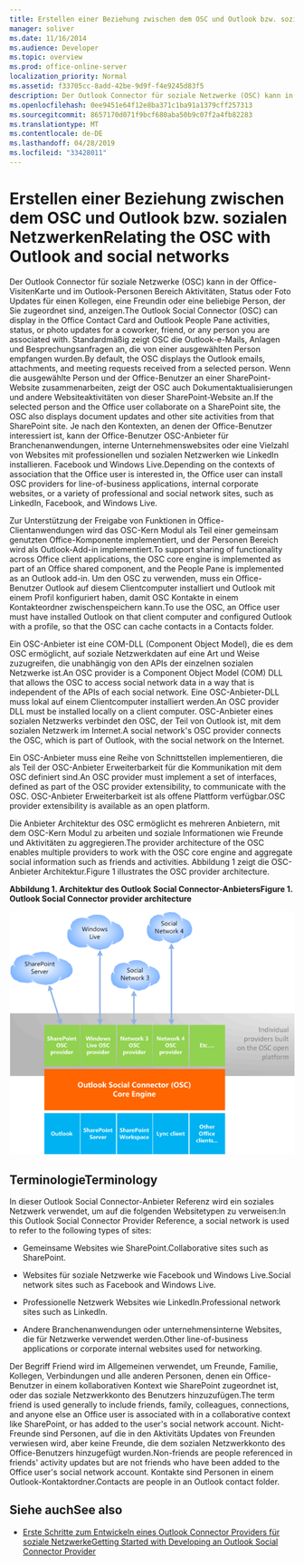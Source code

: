 ```yaml
---
title: Erstellen einer Beziehung zwischen dem OSC und Outlook bzw. sozialen Netzwerken
manager: soliver
ms.date: 11/16/2014
ms.audience: Developer
ms.topic: overview
ms.prod: office-online-server
localization_priority: Normal
ms.assetid: f33705cc-8add-42be-9d9f-f4e9245d83f5
description: Der Outlook Connector für soziale Netzwerke (OSC) kann in der Office-VisitenKarte und im Outlook-Personen Bereich Aktivitäten, Status oder Foto Updates für einen Kollegen, eine Freundin oder eine beliebige Person, der Sie zugeordnet sind, anzeigen.
ms.openlocfilehash: 0ee9451e64f12e8ba371c1ba91a1379cff257313
ms.sourcegitcommit: 8657170d071f9bcf680aba50b9c07f2a4fb82283
ms.translationtype: MT
ms.contentlocale: de-DE
ms.lasthandoff: 04/28/2019
ms.locfileid: "33428011"
---
```

# <a name="relating-the-osc-with-outlook-and-social-networks"></a><span data-ttu-id="a8f0c-103">Erstellen einer Beziehung zwischen dem OSC und Outlook bzw. sozialen Netzwerken</span><span class="sxs-lookup"><span data-stu-id="a8f0c-103">Relating the OSC with Outlook and social networks</span></span>

<span data-ttu-id="a8f0c-104">Der Outlook Connector für soziale Netzwerke (OSC) kann in der Office-VisitenKarte und im Outlook-Personen Bereich Aktivitäten, Status oder Foto Updates für einen Kollegen, eine Freundin oder eine beliebige Person, der Sie zugeordnet sind, anzeigen.</span><span class="sxs-lookup"><span data-stu-id="a8f0c-104">The Outlook Social Connector (OSC) can display in the Office Contact Card and Outlook People Pane activities, status, or photo updates for a coworker, friend, or any person you are associated with.</span></span> <span data-ttu-id="a8f0c-105">Standardmäßig zeigt OSC die Outlook-e-Mails, Anlagen und Besprechungsanfragen an, die von einer ausgewählten Person empfangen wurden.</span><span class="sxs-lookup"><span data-stu-id="a8f0c-105">By default, the OSC displays the Outlook emails, attachments, and meeting requests received from a selected person.</span></span> <span data-ttu-id="a8f0c-106">Wenn die ausgewählte Person und der Office-Benutzer an einer SharePoint-Website zusammenarbeiten, zeigt der OSC auch Dokumentaktualisierungen und andere Websiteaktivitäten von dieser SharePoint-Website an.</span><span class="sxs-lookup"><span data-stu-id="a8f0c-106">If the selected person and the Office user collaborate on a SharePoint site, the OSC also displays document updates and other site activities from that SharePoint site.</span></span> <span data-ttu-id="a8f0c-107">Je nach den Kontexten, an denen der Office-Benutzer interessiert ist, kann der Office-Benutzer OSC-Anbieter für Branchenanwendungen, interne Unternehmenswebsites oder eine Vielzahl von Websites mit professionellen und sozialen Netzwerken wie LinkedIn installieren. Facebook und Windows Live.</span><span class="sxs-lookup"><span data-stu-id="a8f0c-107">Depending on the contexts of association that the Office user is interested in, the Office user can install OSC providers for line-of-business applications, internal corporate websites, or a variety of professional and social network sites, such as LinkedIn, Facebook, and Windows Live.</span></span>
  
<span data-ttu-id="a8f0c-108">Zur Unterstützung der Freigabe von Funktionen in Office-Clientanwendungen wird das OSC-Kern Modul als Teil einer gemeinsam genutzten Office-Komponente implementiert, und der Personen Bereich wird als Outlook-Add-in implementiert.</span><span class="sxs-lookup"><span data-stu-id="a8f0c-108">To support sharing of functionality across Office client applications, the OSC core engine is implemented as part of an Office shared component, and the People Pane is implemented as an Outlook add-in.</span></span> <span data-ttu-id="a8f0c-109">Um den OSC zu verwenden, muss ein Office-Benutzer Outlook auf diesem Clientcomputer installiert und Outlook mit einem Profil konfiguriert haben, damit OSC Kontakte in einem Kontakteordner zwischenspeichern kann.</span><span class="sxs-lookup"><span data-stu-id="a8f0c-109">To use the OSC, an Office user must have installed Outlook on that client computer and configured Outlook with a profile, so that the OSC can cache contacts in a Contacts folder.</span></span> 
  
<span data-ttu-id="a8f0c-110">Ein OSC-Anbieter ist eine COM-DLL (Component Object Model), die es dem OSC ermöglicht, auf soziale Netzwerkdaten auf eine Art und Weise zuzugreifen, die unabhängig von den APIs der einzelnen sozialen Netzwerke ist.</span><span class="sxs-lookup"><span data-stu-id="a8f0c-110">An OSC provider is a Component Object Model (COM) DLL that allows the OSC to access social network data in a way that is independent of the APIs of each social network.</span></span> <span data-ttu-id="a8f0c-111">Eine OSC-Anbieter-DLL muss lokal auf einem Clientcomputer installiert werden.</span><span class="sxs-lookup"><span data-stu-id="a8f0c-111">An OSC provider DLL must be installed locally on a client computer.</span></span> <span data-ttu-id="a8f0c-112">OSC-Anbieter eines sozialen Netzwerks verbindet den OSC, der Teil von Outlook ist, mit dem sozialen Netzwerk im Internet.</span><span class="sxs-lookup"><span data-stu-id="a8f0c-112">A social network's OSC provider connects the OSC, which is part of Outlook, with the social network on the Internet.</span></span>
  
<span data-ttu-id="a8f0c-113">Ein OSC-Anbieter muss eine Reihe von Schnittstellen implementieren, die als Teil der OSC-Anbieter Erweiterbarkeit für die Kommunikation mit dem OSC definiert sind.</span><span class="sxs-lookup"><span data-stu-id="a8f0c-113">An OSC provider must implement a set of interfaces, defined as part of the OSC provider extensibility, to communicate with the OSC.</span></span> <span data-ttu-id="a8f0c-114">OSC-Anbieter Erweiterbarkeit ist als offene Plattform verfügbar.</span><span class="sxs-lookup"><span data-stu-id="a8f0c-114">OSC provider extensibility is available as an open platform.</span></span>
  
<span data-ttu-id="a8f0c-115">Die Anbieter Architektur des OSC ermöglicht es mehreren Anbietern, mit dem OSC-Kern Modul zu arbeiten und soziale Informationen wie Freunde und Aktivitäten zu aggregieren.</span><span class="sxs-lookup"><span data-stu-id="a8f0c-115">The provider architecture of the OSC enables multiple providers to work with the OSC core engine and aggregate social information such as friends and activities.</span></span> <span data-ttu-id="a8f0c-116">Abbildung 1 zeigt die OSC-Anbieter Architektur.</span><span class="sxs-lookup"><span data-stu-id="a8f0c-116">Figure 1 illustrates the OSC provider architecture.</span></span>
  
<span data-ttu-id="a8f0c-117">**Abbildung 1. Architektur des Outlook Social Connector-Anbieters**</span><span class="sxs-lookup"><span data-stu-id="a8f0c-117">**Figure 1. Outlook Social Connector provider architecture**</span></span>

![Soziale Netzwerke, OSC-Provider, OSC und Office](media/off15OSCRef_Architecture.gif)
  
## <a name="terminology"></a><span data-ttu-id="a8f0c-119">Terminologie</span><span class="sxs-lookup"><span data-stu-id="a8f0c-119">Terminology</span></span>

<span data-ttu-id="a8f0c-120">In dieser Outlook Social Connector-Anbieter Referenz wird ein soziales Netzwerk verwendet, um auf die folgenden Websitetypen zu verweisen:</span><span class="sxs-lookup"><span data-stu-id="a8f0c-120">In this Outlook Social Connector Provider Reference, a social network is used to refer to the following types of sites:</span></span> 
  
- <span data-ttu-id="a8f0c-121">Gemeinsame Websites wie SharePoint.</span><span class="sxs-lookup"><span data-stu-id="a8f0c-121">Collaborative sites such as SharePoint.</span></span>
    
- <span data-ttu-id="a8f0c-122">Websites für soziale Netzwerke wie Facebook und Windows Live.</span><span class="sxs-lookup"><span data-stu-id="a8f0c-122">Social network sites such as Facebook and Windows Live.</span></span>
    
- <span data-ttu-id="a8f0c-123">Professionelle Netzwerk Websites wie LinkedIn.</span><span class="sxs-lookup"><span data-stu-id="a8f0c-123">Professional network sites such as LinkedIn.</span></span>
    
- <span data-ttu-id="a8f0c-124">Andere Branchenanwendungen oder unternehmensinterne Websites, die für Netzwerke verwendet werden.</span><span class="sxs-lookup"><span data-stu-id="a8f0c-124">Other line-of-business applications or corporate internal websites used for networking.</span></span>
    
<span data-ttu-id="a8f0c-125">Der Begriff Friend wird im Allgemeinen verwendet, um Freunde, Familie, Kollegen, Verbindungen und alle anderen Personen, denen ein Office-Benutzer in einem kollaborativen Kontext wie SharePoint zugeordnet ist, oder das soziale Netzwerkkonto des Benutzers hinzuzufügen.</span><span class="sxs-lookup"><span data-stu-id="a8f0c-125">The term friend is used generally to include friends, family, colleagues, connections, and anyone else an Office user is associated with in a collaborative context like SharePoint, or has added to the user's social network account.</span></span> <span data-ttu-id="a8f0c-126">Nicht-Freunde sind Personen, auf die in den Aktivitäts Updates von Freunden verwiesen wird, aber keine Freunde, die dem sozialen Netzwerkkonto des Office-Benutzers hinzugefügt wurden.</span><span class="sxs-lookup"><span data-stu-id="a8f0c-126">Non-friends are people referenced in friends' activity updates but are not friends who have been added to the Office user's social network account.</span></span> <span data-ttu-id="a8f0c-127">Kontakte sind Personen in einem Outlook-Kontaktordner.</span><span class="sxs-lookup"><span data-stu-id="a8f0c-127">Contacts are people in an Outlook contact folder.</span></span> 
  
## <a name="see-also"></a><span data-ttu-id="a8f0c-128">Siehe auch</span><span class="sxs-lookup"><span data-stu-id="a8f0c-128">See also</span></span>

- [<span data-ttu-id="a8f0c-129">Erste Schritte zum Entwickeln eines Outlook Connector Providers für soziale Netzwerke</span><span class="sxs-lookup"><span data-stu-id="a8f0c-129">Getting Started with Developing an Outlook Social Connector Provider</span></span>](getting-started-with-developing-an-outlook-social-connector-provider.md)

